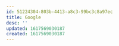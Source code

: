 ```yaml
---
id: 51224304-803b-4413-a8c3-99bc3c8a97ec
title: Google
desc: ''
updated: 1617569030187
created: 1617569030187
---
```


